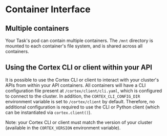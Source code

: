 # Container Interface

## Multiple containers

Your Task's pod can contain multiple containers. The `/mnt` directory is mounted to each container's file system, and is shared across all containers.

## Using the Cortex CLI or client within your API

It is possible to use the Cortex CLI or client to interact with your cluster's APIs from within your API containers. All containers will have a CLI configuration file present at `/cortex/client/cli.yaml`, which is configured to connect to the cluster. In addition, the `CORTEX_CLI_CONFIG_DIR` environment variable is set to `/cortex/client` by default. Therefore, no additional configuration is required to use the CLI or Python client (which can be instantiated via `cortex.client()`).

Note: your Cortex CLI or client must match the version of your cluster (available in the `CORTEX_VERSION` environment variable).

